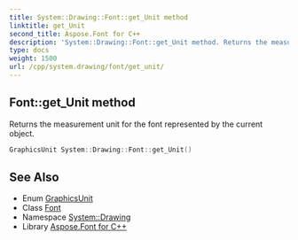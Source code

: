 ```yaml
---
title: System::Drawing::Font::get_Unit method
linktitle: get_Unit
second_title: Aspose.Font for C++
description: 'System::Drawing::Font::get_Unit method. Returns the measurement unit for the font represented by the current object in C++.'
type: docs
weight: 1500
url: /cpp/system.drawing/font/get_unit/
---
```

## Font::get_Unit method


Returns the measurement unit for the font represented by the current object.

```cpp
GraphicsUnit System::Drawing::Font::get_Unit()
```

## See Also

* Enum [GraphicsUnit](../../graphicsunit/)
* Class [Font](../)
* Namespace [System::Drawing](../../)
* Library [Aspose.Font for C++](../../../)
